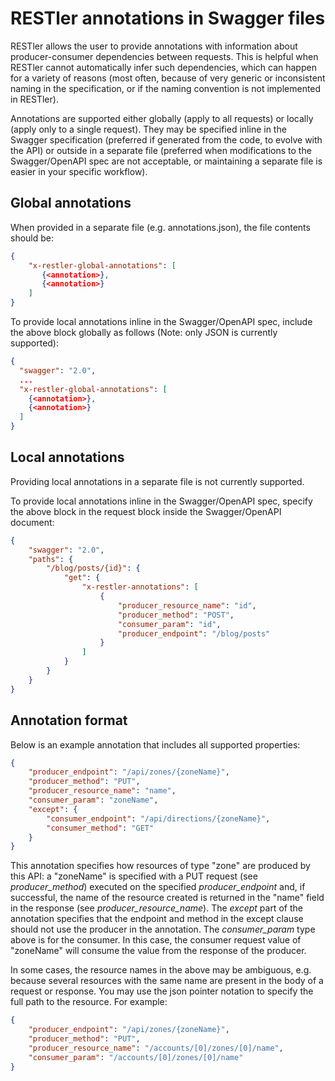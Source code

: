 # RESTler annotations in Swagger files

RESTler allows the user to provide annotations with information about producer-consumer dependencies between requests.  This is helpful when RESTler cannot automatically infer such dependencies, which can happen for a variety of reasons (most often, because of very generic or inconsistent naming in the specification, or if the naming convention is not implemented in RESTler).

Annotations are supported either globally (apply to all requests) or locally (apply only to a single request).  They may be specified inline in the Swagger specification (preferred if generated from the code, to evolve with the API) or outside in a separate file (preferred when modifications to the Swagger/OpenAPI spec are not acceptable, or maintaining a separate file is easier in your specific workflow).

## Global annotations

When provided in a separate file (e.g. annotations.json), the file contents should be:

```json
{
    "x-restler-global-annotations": [
       {<annotation>},
       {<annotation>}
    ]
}
```

To provide local annotations inline in the Swagger/OpenAPI spec,
include the above block globally as follows (Note: only JSON is currently supported):

```json
{
  "swagger": "2.0",
  ...
  "x-restler-global-annotations": [
    {<annotation>},
    {<annotation>}
  ]
}
```


## Local annotations

Providing local annotations in a separate file is not currently supported.

To provide local annotations inline in the Swagger/OpenAPI spec, specify the above block in the request block inside the Swagger/OpenAPI document:

```json
{
    "swagger": "2.0",
    "paths": {
        "/blog/posts/{id}": {
            "get": {
                "x-restler-annotations": [
                    {
                        "producer_resource_name": "id",
                        "producer_method": "POST",
                        "consumer_param": "id",
                        "producer_endpoint": "/blog/posts"
                    }
                ]
            }
        }
    }
}
```



## Annotation format

Below is an example annotation that includes all supported properties:

```json
{
    "producer_endpoint": "/api/zones/{zoneName}",
    "producer_method": "PUT",
    "producer_resource_name": "name",
    "consumer_param": "zoneName",
    "except": {
        "consumer_endpoint": "/api/directions/{zoneName}",
        "consumer_method": "GET"
    }
}
```


This annotation specifies how resources of type "zone" are produced by this API: a "zoneName" is specified with a PUT request (see *producer_method*) executed on the specified *producer_endpoint* and, if successful, the name of the resource created is returned in the "name" field in the response (see *producer_resource_name*). The *except* part of the annotation specifies that the endpoint and method in the except clause should not use the producer in the annotation.  The *consumer_param* type above is for the consumer. In this case, the consumer request value of "zoneName" will consume the value from the response of the producer.

In some cases, the resource names in the above may be ambiguous, e.g. because several resources with the same name are present in the body of a request or response.  You may use the json pointer notation to specify the full path to the resource.  For example:

```json
{
    "producer_endpoint": "/api/zones/{zoneName}",
    "producer_method": "PUT",
    "producer_resource_name": "/accounts/[0]/zones/[0]/name",
    "consumer_param": "/accounts/[0]/zones/[0]/name"
}
```

